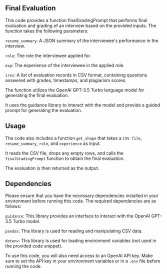 ## Final Evaluation

This code provides a function finalGradingPrompt that performs final evaluation and grading of an interview based on the provided inputs. 
The function takes the following parameters:

`resume_summary`: A JSON summary of the interviewee's performance in the interview.

`role`: The role the interviewee applied for.

`exp`: The experience of the interviewee in the applied role.

`ires`: A list of evaluation records in CSV format, containing questions answered with grades, timestamps, and plagiarism scores.

The function utilizes the OpenAI GPT-3.5 Turbo language model for generating the final evaluation. 

It uses the guidance library to interact with the model and provide a guided prompt for generating the evaluation.

## Usage

The code also includes a function `get_shape` that takes a `CSV file`, `resume_summary`, `role`, and `experience` as input.

It reads the CSV file, drops any empty rows, and calls the `finalGradingPrompt` function to obtain the final evaluation. 

The evaluation is then returned as the output.

## Dependencies

Please ensure that you have the necessary dependencies installed in your environment before running this code. The required dependencies are as follows:

`guidance`: This library provides an interface to interact with the OpenAI GPT-3.5 Turbo model.

`pandas`: This library is used for reading and manipulating CSV data.

`dotenv`: This library is used for loading environment variables (not used in the provided code snippet).

To use this code, you will also need access to an OpenAI API key. Make sure to set the API key in your environment variables or in a `.env` file before running the code.

